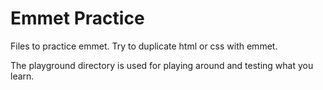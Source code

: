 # Emmet Practice

Files to practice emmet. Try to duplicate html or css with emmet.

The playground directory is used for playing around and testing what you learn.